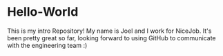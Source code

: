 # Hello-World
This is my intro Repository!
My name is Joel and I work for NiceJob.
It's been pretty great so far, looking forward to using GitHub to communicate with the engineering team :)

